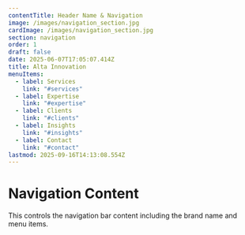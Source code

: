 ```yaml
---
contentTitle: Header Name & Navigation
image: /images/navigation_section.jpg
cardImage: /images/navigation_section.jpg
section: navigation
order: 1
draft: false
date: 2025-06-07T17:05:07.414Z
title: Alta Innovation
menuItems:
  - label: Services
    link: "#services"
  - label: Expertise
    link: "#expertise"
  - label: Clients
    link: "#clients"
  - label: Insights
    link: "#insights"
  - label: Contact
    link: "#contact"
lastmod: 2025-09-16T14:13:08.554Z
---
```


# Navigation Content

This controls the navigation bar content including the brand name and menu items.
